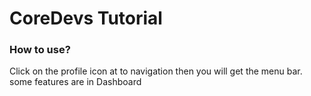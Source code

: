 # CoreDevs Tutorial

### How to use?

Click on the profile icon at to navigation then you will get the menu bar. some features are in Dashboard
